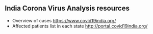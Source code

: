 ## India Corona Virus Analysis resources

- Overview of cases
    https://www.covid19india.org/
- Affected patients list in each state 
    http://portal.covid19india.org/
